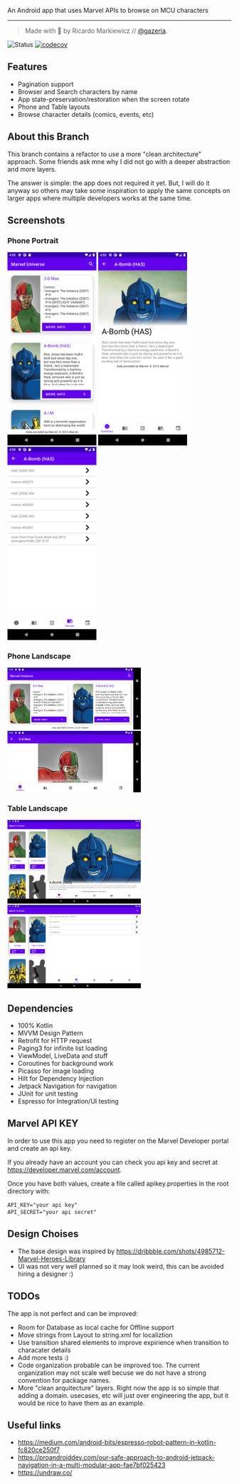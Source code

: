 An Android app that uses Marvel APIs to browse on MCU characters

---
>Made with 💙 by Ricardo Markiewicz // [@gazeria](https://twitter.com/gazeria).


![Status](https://github.com/Gazer/marvel_universe/actions/workflows/android.yml/badge.svg?branch=main)
[![codecov](https://codecov.io/gh/Gazer/marvel_universe/branch/main/graph/badge.svg?token=5YSjChL5Ci)](https://codecov.io/gh/Gazer/marvel_universe)

## Features

- Pagination support
- Browser and Search characters by name
- App state-preservation/restoration when the screen rotate
- Phone and Table layouts
- Browse character details (comics, events, etc)

## About this Branch

This branch contains a refactor to use a more "clean architecture" approach. Some friends ask mne why I did not go with a deeper abstraction and more layers.

The answer is simple: the app does not required it yet. But, I will do it anyway so others may take some inspiration to apply the same concepts on larger apps where multiple developers works at the same time.

## Screenshots

### Phone Portrait

<img src="/screenshots/Screenshot_20220222_165512.png?raw=true" width="200" /> <img src="/screenshots/Screenshot_20220222_165528.png?raw=true" width="200" /> <img src="/screenshots/Screenshot_20220222_165540.png?raw=true" width="200" />

### Phone Landscape

<img src="/screenshots/Screenshot_20220222_165600.png?raw=true" width="300" /> <img src="/screenshots/Screenshot_20220222_165620.png?raw=true" width="300" />

### Table Landscape

<img src="/screenshots/Screenshot_20220222_171016.png?raw=true" width="300" /> <img src="/screenshots/Screenshot_20220222_165806.png?raw=true" width="300" />

## Dependencies

* 100% Kotlin
* MVVM Design Pattern
* Retrofit for HTTP request
* Paging3 for infinite list loading
* ViewModel, LiveData and stuff
* Coroutines for background work
* Picasso for image loading
* Hilt for Dependency Injection
* Jetpack Navigation for navigation
* JUnit for unit testing
* Espresso for Integration/UI testing

## Marvel API KEY

In order to use this app you need to register on the Marvel Developer portal and create an api key.

If you already have an account you can check you api key and secret at https://developer.marvel.com/account.

Once you have both values, create a file called apikey.properties in the root directory with:

```
API_KEY="your api key"
API_SECRET="your api secret"
```

## Design Choises

* The base design was inspired by https://dribbble.com/shots/4985712-Marvel-Heroes-Library
* UI was not very well planned so it may look weird, this can be avoided hiring a designer :)

## TODOs

The app is not perfect and can be improved:

* Room for Database as local cache for Offline support
* Move strings from Layout to string.xml for localiztion
* Use transition shared elements to improve expirience when transition to characater details
* Add more tests :)
* Code organization probable can be improved too. The current organization may not scale well becuse we do not have a strong convention for package names.
* More "clean arquitecture" layers. Right now the app is so simple that adding a domain. usecases, etc will just over engineering the app, but it would be nice to have them as an example.

## Useful links

* https://medium.com/android-bits/espresso-robot-pattern-in-kotlin-fc820ce250f7
* https://proandroiddev.com/our-safe-approach-to-android-jetpack-navigation-in-a-multi-modular-app-fae7bf025423
* https://undraw.co/
